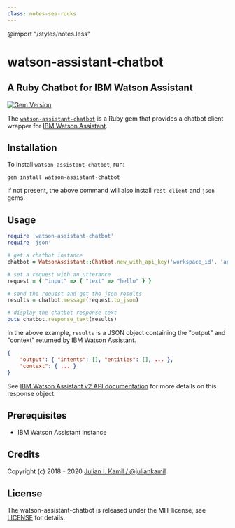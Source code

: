 ```yaml
---
class: notes-sea-rocks
---
```

@import "/styles/notes.less" <!-- vscode -->

# watson-assistant-chatbot
## A Ruby Chatbot for IBM Watson Assistant

[![Gem Version](https://badge.fury.io/rb/watson-assistant-chatbot.svg)](http://badge.fury.io/rb/watson-assistant-chatbot)

The [`watson-assistant-chatbot`](http://rubygems.org/gems/watson-assistant-chatbot) is a Ruby gem that provides a chatbot client wrapper for [IBM Watson Assistant](https://www.ibm.com/watson/services/conversation/).

## Installation

To install `watson-assistant-chatbot`, run:

```shell { .line-numbers }
gem install watson-assistant-chatbot
```

If not present, the above command will also install `rest-client` and `json` gems.

## Usage

```ruby { .line-numbers }
require 'watson-assistant-chatbot'
require 'json'

# get a chatbot instance
chatbot = WatsonAssistant::Chatbot.new_with_api_key('workspace_id', 'api_key')

# set a request with an utterance
request = { "input" => { "text" => "hello" } }

# send the request and get the json results
results = chatbot.message(request.to_json)

# display the chatbot response text
puts chatbot.response_text(results)
```

In the above example, `results` is a JSON object containing the "output" and "context" returned by IBM Watson Assistant. 

```json { .line-numbers }
{
    "output": { "intents": [], "entities": [], ... },
    "context": { ... }
}
```

See [IBM Watson Assistant v2 API documentation](https://cloud.ibm.com/apidocs/assistant-v2#send-user-input-to-assistant-stateless) for more details on this response object.

## Prerequisites

- IBM Watson Assistant instance

## Credits

Copyright (c) 2018 - 2020 [Julian I. Kamil / @juliankamil](https://twitter.com/juliankamil)

## License

The watson-assistant-chatbot is released under the MIT license, see [LICENSE](https://github.com/juliankamil/watson-assistant-chatbot/blob/master/LICENSE) for details.
